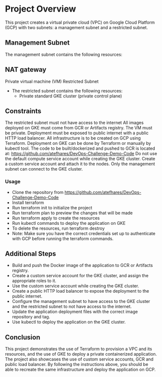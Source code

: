 # Project Overview
This project creates a virtual private cloud (VPC) on Google Cloud Platform (GCP) with two subnets: a management subnet and a restricted subnet.

## Management Subnet
The management subnet contains the following resources:

## NAT gateway
Private virtual machine (VM)
Restricted Subnet
  - The restricted subnet contains the following resources:
      - Private standard GKE cluster (private control plane)

## Constraints
The restricted subnet must not have access to the internet
All images deployed on GKE must come from GCR or Artifacts registry.
The VM must be private.
Deployment must be exposed to public internet with a public HTTP load balancer.
All infrastructure is to be created on GCP using Terraform.
Deployment on GKE can be done by Terraform or manually by kubectl tool.
The code to be built/dockerized and pushed to GCR is located at: https://github.com/atefhares/DevOps-Challenge-Demo-Code
Do not use the default compute service account while creating the GKE cluster. Create a custom service account and attach it to the nodes.
Only the management subnet can connect to the GKE cluster.

### Usage
  - Clone the repository from https://github.com/atefhares/DevOps-Challenge-Demo-Code
  - Install terraform
  - Run terraform init to initialize the project
  - Run terraform plan to preview the changes that will be made
  - Run terraform apply to create the resources
  - Run kubectl commands to deploy the application on GKE
  - To delete the resources, run terraform destroy
  - Note: Make sure you have the correct credentials set up to authenticate with GCP before running the terraform commands.
   
## Additional Steps
  - Build and push the Docker image of the application to GCR or Artifacts registry.
  - Create a custom service account for the GKE cluster, and assign the appropriate roles to it.
  - Use the custom service account while creating the GKE cluster.
  - Create a public HTTP load balancer to expose the deployment to the public internet.
  - Configure the management subnet to have access to the GKE cluster and the restricted subnet to not have access to the internet.
  - Update the application deployment files with the correct image repository and tag.
  - Use kubectl to deploy the application on the GKE cluster.

## Conclusion
This project demonstrates the use of Terraform to provision a VPC and its resources, and the use of GKE to deploy a private containerized application. The project also showcases the use of custom service accounts, GCR and public load balancer. By following the instructions above, you should be able to recreate the same infrastructure and deploy the application on GCP.